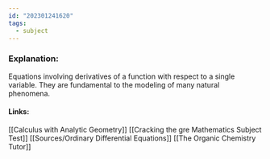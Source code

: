 ```yaml
---
id: "202301241620"
tags:
  - subject
---
```

### Explanation:
Equations involving derivatives of a function with respect to a single variable. They are fundamental to the modeling of many natural phenomena.
#### Links:
[[Calculus with Analytic Geometry]]
[[Cracking the gre Mathematics Subject Test]]
[[Sources/Ordinary Differential Equations]]
[[The Organic Chemistry Tutor]]
